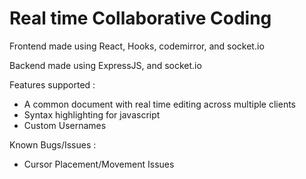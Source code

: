 # Real time Collaborative Coding

Frontend made using React, Hooks, codemirror, and socket.io

Backend made using ExpressJS, and socket.io

Features supported : 
* A common document with real time editing across multiple clients
* Syntax highlighting for javascript
* Custom Usernames


Known Bugs/Issues : 
* Cursor Placement/Movement Issues

